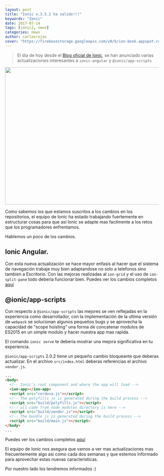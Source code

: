 ```yaml
---
layout: post
title: "Ionic v.3.5.2 ha salido!!!"
keywords: "Ionic"
date: 2017-07-14
tags: [ionic2, news]
categories: news
author: carlosrojas
cover: "https://firebasestorage.googleapis.com/v0/b/ion-book.appspot.com/o/posts%2F2017-04-05-ionic-v-3%2Fionic-meta.jpg?alt=media&token=6e42cd34-65f3-4e4b-bb51-a68183b42623"
---
```

> El dia de hoy desde el [Blog oficial de Ionic](http://blog.ionic.io/announcing-ionic-3-5-2/), se han anunciado varias actualizaciones interesantes a ````ionic-angular```` y ````@ionic/app-scripts````

<img width="700" height="450" class="responsive" src="https://firebasestorage.googleapis.com/v0/b/ion-book.appspot.com/o/posts%2F2017-04-05-ionic-v-3%2Fionic-meta.jpg?alt=media&token=6e42cd34-65f3-4e4b-bb51-a68183b42623"> 

 

Como sabemos los que estamos suscritos a los cambios en los repositorios, el equipo de Ionic ha estado trabajando fuertemente en estructurar cosas para que asi Ionic se adapte mas facilmente a los retos que los programadores enfrentamos.

Hablemos un poco de los cambios.

## Ionic Angular.

Con esta nueva actualización se hace mayor enfasis al hacer que el sistema de navegación trabaje muy bien adaptandose no solo a telefonos sino tambien a Escritorio. Con las mejoras realizadas al ````ion-grid```` y el uso de ````ion-split-pane```` todo deberia funcionar bien. Puedes ver los cambios completos [aquí](https://github.com/ionic-team/ionic/blob/master/CHANGELOG.md)

## @ionic/app-scripts

Con respecto a ````@ionic/app-scripts```` las mejores se ven reflejadas en la experiencia como desarrollador, con la implementación de la ultima versión de ````webpack```` se solucionan algunos pequeños bugs y se aprovecha la capacidad de "scope hoisting" una forma de concatenar modulos de ES2015 en un simple modulo y hacer nuestra app mas rapida.



El comando ````ionic serve```` te deberia mostrar una mejora significativa en tu experiencia.

````@ionic/app-scripts```` 2.0.2 tiene un pequeño cambio bloqueante que deberas actualizar. En el archivo ````src/index.html```` deberas referencias el archivo ````vendor.js````.

```html
...
<body>
  <!-- Ionic's root component and where the app will load -->
  <ion-app></ion-app>
  <script src="cordova.js"></script>
  <!-- The polyfills js is generated during the build process -->
  <script src="build/polyfills.js"></script>
  <!-- all code from node_modules directory is here -->
  <script src="build/vendor.js"></script>
  <!-- The bundle js is generated during the build process -->
  <script src="build/main.js"></script>
</body>
...
```

Puedes ver los cambios completos [aquí](https://github.com/ionic-team/ionic-app-scripts/blob/master/CHANGELOG.md)

El equipo de Ionic nos asegura que vamos a ver mas actualizaciones mas frecuentemente algo asi como cada dos semanas y que estemos informado para aprovechar estas nuevas caracteristicas.

Por nuestro lado los tendremos informados :)


